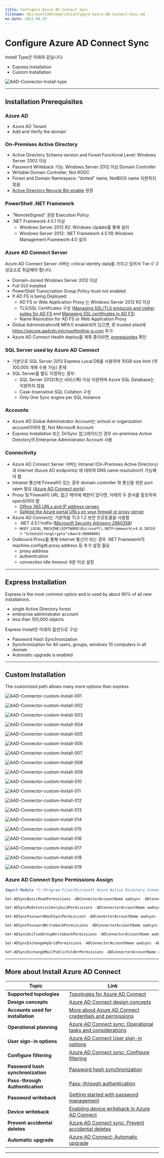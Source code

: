 ```yaml
---
title: Configure Azure AD Connect Sync
filename: Microsoft365\Hybrid\Configure-Azure-AD-Connect-Sync.md
ms.date: 2012.04.29
---
```


# Configure Azure AD Connect Sync

Install Type은 아래와 같습니다:

- Express Installation
- Custom Installation

![AAD-Connector-Install-type](https://github.com/kj-park/Tech/blob/main/Microsoft365/media/Hybrid/AAD-Connector-Install-type.png?raw=true)

---

## Installation Prerequisites

### Azure AD

- Azure AD Tenant
- Add and Verify the domain

### On-Premises Active Directory

- Active Directory Schema version and Forest Functional Level: Windows Server 2003 이상
- Password Writeback 기능: Windows Server 2012 이상 Domain Controller
- Writable Domain Controller, Not RODC
- Forest and Domain Namespace: "dotted" name, NetBIOS name 지원하지 않음
- [Active Directory Recycle Bin enable](https://docs.microsoft.com/en-us/azure/active-directory/hybrid/how-to-connect-sync-recycle-bin) 권장

### PowerShell .NET Framework

- "RemoteSigned" 권장 Execution Policy
- .NET Framework 4.5.1 이상
    - Windows Server 2012 R2: Windows Update를 통해 설치
    - Windows Server 2012: .NET Framework 4.5.1와 Windows Management Framework 4.0 설치

### Azure AD Connect Server

Azure AD Connect Server 서버는 critical identity data를 가지고 있어서 Tier 0 구성요소로 취급해야 합니다.

- Domain-Joined Windows Server 2012 이상
- Full GUI installed
- PowerShell Transcription Group Policy must not enabled
- If AD FS is being Deployed:
    - AD FS or Web Application Proxy 는 Windows Server 2012 R2 이상
    - TLS/SSL Certificates 구성 ([Managing SSL/TLS protocols and cipher suites for AD FS](https://docs.microsoft.com/en-us/windows-server/identity/ad-fs/operations/manage-ssl-protocols-in-ad-fs) and [Managing SSL certificates in AD FS](https://docs.microsoft.com/en-us/windows-server/identity/ad-fs/operations/manage-ssl-certificates-ad-fs-wap))
    - Name Resolution for AD FS or Web Application Proxy
- Global Administrators에 MFA가 enable되어 있으면, IE trusted sites에 https://secure.aadcdn.microsoftonline-p.com 추가
- Azure AD Connect Health deploy를 계획 중이라면, [prerequisites](https://docs.microsoft.com/en-us/azure/active-directory/hybrid/how-to-connect-health-agent-install) 확인

### SQL Server used by Azure AD Connect

- 기본으로 SQL Server 2012 Express Local DB를 사용하며 10GB size limit (약 100,000 개체 수용 가능) 존재
- SQL Server를 별도 지정하는 경우:
    - SQL Server 2012(최신 서비스팩) 이상 지원하며 Azure SQL Database는 지원하지 않음
    - Case-Insensitive SQL Collation 구성
    - Only One Sync engine per SQL Instance

### Accounts

- Azure AD Global Administrator Account는 school or organization account이여야 함, Not Microsoft Account
- Express Installation 또는 DirSync 업그레이드인 경우 on-premises Active Directory의 Enterprise Administrator Account 사용

### Connectivity

- Azure AD Connect Server 서버는 Intranet (On-Premises Active Directory) 과 Internet (Azure AD endpoints) 에 대하여 DNS name resolution이 가능해야 함
- Intranet 통신에 Firewall이 있는 경우 domain controller 와 통신을 위한 port open 필요 ([Azure AD Connect ports](https://docs.microsoft.com/en-us/azure/active-directory/hybrid/reference-connect-ports))
- Proxy 및 Firewall이 URL 접근 제어에 제한이 있다면, 아래의 두 문서를 참조하여 open되어야 함
    - [ Office 365 URLs and IP address ranges](https://support.office.com/article/Office-365-URLs-and-IP-address-ranges-8548a211-3fe7-47cb-abb1-355ea5aa88a2)
    - [ Safelist the Azure portal URLs on your firewall or proxy server](https://docs.microsoft.com/en-us/azure/azure-portal/azure-portal-safelist-urls?tabs=public-cloud)
- Azure AD Connect는 기본적을 TLS 1.2 보안 프로토콜을 사용함
    - .NET 4.5.1 hotfix ([Microsoft Security Advisory 2960358](https://docs.microsoft.com/en-us/security-updates/SecurityAdvisories/2015/2960358))
    - `HKEY_LOCAL_MACHINE\SOFTWARE\Microsoft\.NETFramework\v4.0.30319` > `"SchUseStrongCrypto"=dword:00000001`
- Outbound Proxy를 통해 Internet 통신이 되는 경우 .NET Framework의 machine.config에 proxy address 등 추가 설정 필요
    - proxy address
    - authentication
    - connection idle timeout: 6분 이상 설정

---

## Express Installation

Express is the most common option and is used by about 90% of all new installations.

- single Active Directory forest
- enterprise administrator account
- less than 100,000 objects

Express Install은 아래의 옵션으로 구성:

- Password Hash Synchronization
- Synchronization for All users, groups, windows 10 computers in all domain
- Automatic upgrade is enabled

---

## Custom Installation

The customized path allows many more options than express.

![AAD-Connector-custom-Install-001](https://github.com/kj-park/Tech/blob/main/Microsoft365/media/Hybrid/AAD-Connector-custom-Install-001.png?raw=true)

![AAD-Connector-custom-Install-002](https://github.com/kj-park/Tech/blob/main/Microsoft365/media/Hybrid/AAD-Connector-custom-Install-002.png?raw=true)

![AAD-Connector-custom-Install-003](https://github.com/kj-park/Tech/blob/main/Microsoft365/media/Hybrid/AAD-Connector-custom-Install-003.png?raw=true)

![AAD-Connector-custom-Install-004](https://github.com/kj-park/Tech/blob/main/Microsoft365/media/Hybrid/AAD-Connector-custom-Install-004.png?raw=true)

![AAD-Connector-custom-Install-005](https://github.com/kj-park/Tech/blob/main/Microsoft365/media/Hybrid/AAD-Connector-custom-Install-005.png?raw=true)

![AAD-Connector-custom-Install-006](https://github.com/kj-park/Tech/blob/main/Microsoft365/media/Hybrid/AAD-Connector-custom-Install-006.png?raw=true)

![AAD-Connector-custom-Install-007](https://github.com/kj-park/Tech/blob/main/Microsoft365/media/Hybrid/AAD-Connector-custom-Install-007.png?raw=true)

![AAD-Connector-custom-Install-008](https://github.com/kj-park/Tech/blob/main/Microsoft365/media/Hybrid/AAD-Connector-custom-Install-008.png?raw=true)

![AAD-Connector-custom-Install-009](https://github.com/kj-park/Tech/blob/main/Microsoft365/media/Hybrid/AAD-Connector-custom-Install-009.png?raw=true)

![AAD-Connector-custom-Install-010](https://github.com/kj-park/Tech/blob/main/Microsoft365/media/Hybrid/AAD-Connector-custom-Install-010.png?raw=true)

![AAD-Connector-custom-Install-011](https://github.com/kj-park/Tech/blob/main/Microsoft365/media/Hybrid/AAD-Connector-custom-Install-011.png?raw=true)

![AAD-Connector-custom-Install-012](https://github.com/kj-park/Tech/blob/main/Microsoft365/media/Hybrid/AAD-Connector-custom-Install-012.png?raw=true)

![AAD-Connector-custom-Install-013](https://github.com/kj-park/Tech/blob/main/Microsoft365/media/Hybrid/AAD-Connector-custom-Install-013.png?raw=true)

![AAD-Connector-custom-Install-014](https://github.com/kj-park/Tech/blob/main/Microsoft365/media/Hybrid/AAD-Connector-custom-Install-014.png?raw=true)

![AAD-Connector-custom-Install-015](https://github.com/kj-park/Tech/blob/main/Microsoft365/media/Hybrid/AAD-Connector-custom-Install-015.png?raw=true)

![AAD-Connector-custom-Install-016](https://github.com/kj-park/Tech/blob/main/Microsoft365/media/Hybrid/AAD-Connector-custom-Install-016.png?raw=true)

![AAD-Connector-custom-Install-017](https://github.com/kj-park/Tech/blob/main/Microsoft365/media/Hybrid/AAD-Connector-custom-Install-017.png?raw=true)

![AAD-Connector-custom-Install-018](https://github.com/kj-park/Tech/blob/main/Microsoft365/media/Hybrid/AAD-Connector-custom-Install-018.png?raw=true)

![AAD-Connector-custom-Install-019](https://github.com/kj-park/Tech/blob/main/Microsoft365/media/Hybrid/AAD-Connector-custom-Install-019.png?raw=true)

### Azure AD Connect Sync Permissions Assign

```powershell
Import-Module "C:\Program Files\Microsoft Azure Active Directory Connect\AdSyncConfig\AdSyncConfig.psm1"

Set-ADSyncBasicReadPermissions -ADConnectorAccountName aadsync -ADConnectorAccountDomain exopoc.ml

Set-ADSyncMsDsConsistencyGuidPermissions -ADConnectorAccountName aadsync -ADConnectorAccountDomain exopoc.ml

Set-ADSyncPasswordHashSyncPermissions -ADConnectorAccountName aadsync -ADConnectorAccountDomain exopoc.ml

Set-ADSyncPasswordWritebackPermissions -ADConnectorAccountName aadsync -ADConnectorAccountDomain exopoc.ml

Set-ADSyncUnifiedGroupWritebackPermissions -ADConnectorAccountName aadsync -ADConnectorAccountDomain exopoc.ml

Set-ADSyncExchangeHybridPermissions -ADConnectorAccountName aadsync -ADConnectorAccountDomain exopoc.ml

Set-ADSyncExchangeMailPublicFolderPermissions -ADConnectorAccountName aadsync -ADConnectorAccountDomain exopoc.ml
```

---

## More about Install Azure AD Connect

| Topic                              | Link                                                                                                                                                                       |
|------------------------------------|----------------------------------------------------------------------------------------------------------------------------------------------------------------------------|
| **Supported topologies**           | [Topologies for Azure AD Connect](https://docs.microsoft.com/en-us/azure/active-directory/hybrid/plan-connect-topologies)                                                  |
| **Design concepts**                | [Azure AD Connect design concepts](https://docs.microsoft.com/en-us/azure/active-directory/hybrid/plan-connect-design-concepts)                                            |
| **Accounts used for installation** | [More about Azure AD Connect credentials and permissions](https://docs.microsoft.com/en-us/azure/active-directory/hybrid/reference-connect-accounts-permissions)           |
| **Operational planning**           | [Azure AD Connect sync: Operational tasks and considerations](https://docs.microsoft.com/en-us/azure/active-directory/hybrid/how-to-connect-sync-staging-server)           |
| **User sign-in options**           | [Azure AD Connect User sign-in options](https://docs.microsoft.com/en-us/azure/active-directory/hybrid/plan-connect-user-signin)                                           |
| **Configure filtering**            | [Azure AD Connect sync: Configure filtering](https://docs.microsoft.com/en-us/azure/active-directory/hybrid/how-to-connect-sync-configure-filtering)                       |
| **Password hash synchronization**  | [Password hash synchronization](https://docs.microsoft.com/en-us/azure/active-directory/hybrid/how-to-connect-password-hash-synchronization)                               |
| **Pass-through Authentication**    | [Pass-through authentication](https://docs.microsoft.com/en-us/azure/active-directory/hybrid/how-to-connect-pta)                                                           |
| **Password writeback**             | [Getting started with password management](https://docs.microsoft.com/en-us/azure/active-directory/authentication/tutorial-enable-sspr)                                    |
| **Device writeback**               | [Enabling device writeback in Azure AD Connect](https://docs.microsoft.com/en-us/azure/active-directory/hybrid/how-to-connect-device-writeback)                            |
| **Prevent accidental deletes**     | [Azure AD Connect sync: Prevent accidental deletes](https://docs.microsoft.com/en-us/azure/active-directory/hybrid/how-to-connect-sync-feature-prevent-accidental-deletes) |
| **Automatic upgrade**              | [Azure AD Connect: Automatic upgrade](https://docs.microsoft.com/en-us/azure/active-directory/hybrid/how-to-connect-install-automatic-upgrade)                             |

---
